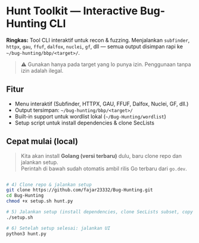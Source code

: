# Hunt Toolkit — Interactive Bug-Hunting CLI

**Ringkas:** Tool CLI interaktif untuk recon & fuzzing. Menjalankan `subfinder`, `httpx`, `gau`, `ffuf`, `dalfox`, `nuclei`, `gf`, dll — semua output disimpan rapi ke `~/bug-hunting/bbp/<target>/`.

> ⚠️ Gunakan hanya pada target yang lo punya izin. Penggunaan tanpa izin adalah ilegal.

## Fitur
- Menu interaktif (Subfinder, HTTPX, GAU, FFUF, Dalfox, Nuclei, GF, dll.)
- Output tersimpan: `~/bug-hunting/bbp/<target>/`
- Built-in support untuk wordlist lokal (`~/Bug-Hunting/wordlist`)
- Setup script untuk install dependencies & clone SecLists

## Cepat mulai (local)
> Kita akan install **Golang (versi terbaru)** dulu, baru clone repo dan jalankan setup.  
> Perintah di bawah sudah otomatis ambil rilis Go terbaru dari `go.dev`.

```bash

# 4) Clone repo & jalankan setup
git clone https://github.com/fajar23332/Bug-Hunting.git
cd Bug-Hunting
chmod +x setup.sh hunt.py

# 5) Jalankan setup (install dependencies, clone SecLists subset, copy wordlists, dll.)
./setup.sh

# 6) Setelah setup selesai: jalankan UI
python3 hunt.py
